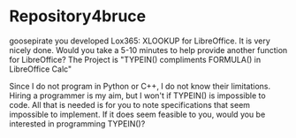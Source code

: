# Repository4bruce

goosepirate you developed Lox365: XLOOKUP for LibreOffice. It is very nicely done. 
Would you take a 5-10 minutes to help provide another function for LibreOffice?
The Project is "TYPEIN() compliments FORMULA() in LibreOffice Calc"

Since I do not program in Python or C++, I do not know their limitations.
Hiring a programmer is my aim, but I won't if TYPEIN() is impossible to code.
All that is needed is for you to note specifications that seem impossible to implement.
If it does seem feasible to you, would you be interested in programming TYPEIN()?
